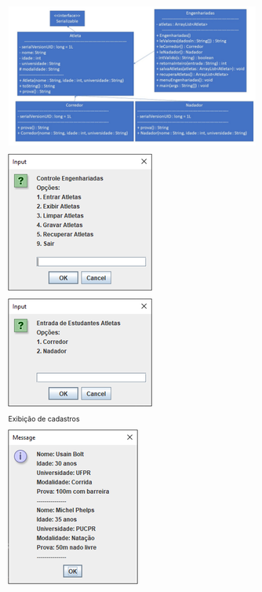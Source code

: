 ![Alt text](diagrama_classes.jpg)

![Alt text](Telas/inicial.png)

![Alt text](Telas/opcoes.png)

Exibição de cadastros

![Alt text](Telas/exibicao.png)
